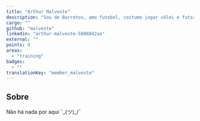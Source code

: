 ```yaml
---
title: "Arthur Malveste"
description: "Sou de Barretos, amo futebol, costumo jogar vôlei e futsal nas horas vagas, tenho um computador o qual estudo e passo horas jogando com meu irmão e amigos."
cargo: ""
github: "malveste"
linkedin: "arthur-malveste-5008842aa"
external: ""
points: 0
areas:
  - "training"
badges:
  - ""
translationKey: "member_malveste"
---
```

## Sobre
Não há nada por aqui ¯\_(ツ)_/¯
